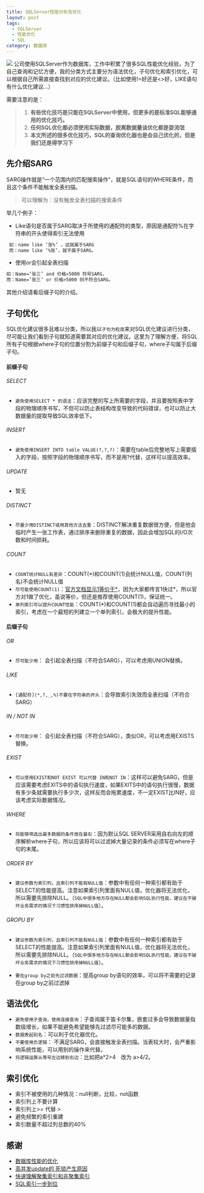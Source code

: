 ```yaml
---
title: SQLServer性能分析及优化
layout: post
tags:
  - SQLServer
  - 性能优化
  - SQL
category: 数据库
---
```

[![](http://7xkmea.com1.z0.glb.clouddn.com/githubio/SQLServer%E6%80%A7%E8%83%BD%E5%88%86%E6%9E%90%E5%8F%8A%E4%BC%98%E5%8C%96-1.jpg)](http://7xkmea.com1.z0.glb.clouddn.com/githubio/SQLServer%E6%80%A7%E8%83%BD%E5%88%86%E6%9E%90%E5%8F%8A%E4%BC%98%E5%8C%96-1.jpg)
公司使用SQLServer作为数据库，工作中积累了很多SQL性能优化经验，为了自己查询和记忆方便，我的分类方式主要分为语法优化，子句优化和索引优化，可以根据自己所需直接查找到对应的优化建议。（比如使用!=好还是<>好，LIKE语句有什么优化建议...）

需要注意的是：

> 1. **有些优化技巧是只能在SQLServer中使用，但更多的是标准SQL能够通用的优化技巧。**
> 2. **任何SQL优化都必须使用实际数据，脱离数据量谈优化都是耍流氓**
> 3. **本文所述的很多优化技巧，SQL的查询优化器也是会自己优化的，但是我们还是得学习下**

## 先介绍SARG
SARG操作就是“一个范围内的匹配搜索操作”，就是SQL语句的WHERE条件，而且这个条件不能触发全表扫描。

> 可以理解为：没有触发全表扫描的搜索条件

举几个例子：

* Like语句是否属于SARG取决于所使用的通配符的类型，原因是通配符%在字符串的开头使得索引无法使用
```xml
 如：name like ‘张%’ ，这就属于SARG
 而：name like ‘%张’，就不属于SARG。
```

* 使用or会引起全表扫描
```xml
如：Name=’张三’ and 价格>5000 符号SARG，
而：Name=’张三’ or 价格>5000 则不符合SARG。
```

其他介绍请看后缀子句的介绍。


## 子句优化

SQL优化建议很多且难以分类，所以我以`子句为粒度`来对SQL优化建议进行分类，尽可能让我们看到子句就知道需要其对应的优化建议。这里为了理解方便，将SQL所有子句根据where子句的位置分割为前缀子句和后缀子句，where子句属于后缀子句。

#### 前缀子句

###### SELECT

* `避免使用SELECT * 的语法`：应该完整的写上所需要的字段，并且要按照表中字段的物理顺序书写，不但可以防止表结构改变导致的代码错误，也可以防止大数据量的提取导致SQL效率低下。

###### INSERT

* `避免使用INSERT INTO table VALUE(?,?,?)`：需要在table后完整地写上需要插入的字段，按照字段的物理顺序书写，而不是用?代替，这样可以提高效率。

###### UPDATE

* 暂无

###### DISTINCT

* `尽量少用DISTINCT或用其他方法去重`：DISTINCT解决重复数据很方便，但是他会临时产生一张工作表，通过排序来删除重复的数据，因此会增加SQL的I/O次数和时间损耗。

###### COUNT

* `COUNT统计NULL有差异`：COUNT(\*)和COUNT(1)会统计NULL值，COUNT(列名)不会统计NULL值
* `尽可能使用COUNT(1)`：[官方文档显示1等价于\*](https://stackoverflow.com/questions/1221559/count-vs-count1?answertab=active#tab-top)，因为大家都传言1快过\*，所以官方对1做了优化，虽说等价，但还是推荐使用COUNT(1)，保证统一。
* `单列索引可以提升COUNT性能`：COUNT(\*)和COUNT(1)都会自动遍历寻找最小的索引，考虑在一个最短的列建立一个单列索引，会极大的提升性能。

#### 后缀子句


###### OR

* `尽可能少用`： 会引起全表扫描（不符合SARG），可以考虑用UNION替换。

###### LIKE

* `[通配符](*,?,_,%)不要在字符串的开头`：会导致索引失效而全表扫描（不符合SARG）

###### IN / NOT IN

* `尽可能少用`： 会引起全表扫描（不符合SARG），类似OR，可以考虑用EXISTS替换。

###### EXIST

* `可以使用EXIST和NOT EXIST 可以代替 IN和NOT IN`：这样可以避免SARG，但是应该需要考虑EXITS中的语句执行速度，如果EXITS中的语句执行很慢，数据有多少条就需要执行多少次，这样反而会拖累速度，不一定EXIST比IN好，应该考虑实际数据情况。

###### WHERE

* `将能够筛选出最多数据的条件放在最右`：因为默认SQL SERVER采用自右向左的顺序解析where子句，所以应该将可以过滤掉大量记录的条件必须写在where子句的末尾。

###### ORDER BY

* `建议参数为索引列，且索引列不能有NULL值`：参数中有任何一种索引都有助于SELECT的性能提高。注意如果索引列里面有NULL值，优化器将无法优化，所以需要先排除NULL。（`SQL中很多地方存在NULL都会影响SQL执行性能，建议在不破坏业务需求的情况下习惯性排序掉NULL值`）。

###### GROPU BY

* `建议参数为索引列，且索引列不能有NULL值`：参数中有任何一种索引都有助于SELECT的性能提高。注意如果索引列里面有NULL值，优化器将无法优化，所以需要先排除NULL。（`SQL中很多地方存在NULL都会影响SQL执行性能，建议在不破坏业务需求的情况下习惯性排序掉NULL值`）。

* `要在group by之前先过滤数据`：提高group by语句的效率，可以将不需要的记录在group by之前过滤掉

## 语法优化

* `避免使用子查询，使用连接查询`：子查询属于笛卡尔集，嵌套过多会导致数据量指数级增长，如果不能避免希望能够先过滤尽可能多的数据。
* `数据表起别名`：可以利于优化器优化。
* `不要使用负逻辑`： 不满足SARG，会直接触发全表扫描。当表较大时，会严重影响系统性能，可以用别的操作来代替。
* `将逻辑运算从等号左边移到右边`：比如把a*2>4　改为 a>4/2。


## 索引优化

* 索引不被使用的几种情况：null判断，比较，not函数
* 索引列上不要计算
* 索引列上>= 代替 >
* 避免频繁的索引重建
* 索引数量不超过列总数的40%

## 感谢
- [数据库性能的优化](http://www.cnblogs.com/sunyuhuan/p/7227982.html "数据库性能的优化")
- [高并发update的 死锁产生原因](http://blog.csdn.net/zc474235918/article/details/50547250 "高并发update的 死锁产生原因")
- [快速理解聚集索引和非聚集索引](http://blog.csdn.net/zc474235918/article/details/50580639 "快速理解聚集索引和非聚集索引")
- [SQL索引一步到位](http://www.cnblogs.com/AK2012/archive/2013/01/04/2844283.html "SQL索引一步到位")
